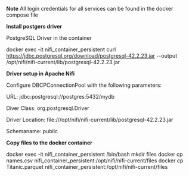 **Note**
All login credentials for all services can be found in the docker compose file

**Install postgers driver**

PostgreSQL Driver in the container

docker exec -it nifi_container_persistent curl https://jdbc.postgresql.org/download/postgresql-42.2.23.jar --output /opt/nifi/nifi-current/lib/postgresql-42.2.23.jar

**Driver setup in Apache Nifi**

Configure DBCPConnectionPool with the following parameters:

URL: jdbc:postgresql://postgres:5432/mydb

Diver Class: org.postgresql.Driver

Driver Location: file:///opt/nifi/nifi-current/lib/postgresql-42.2.23.jar

Schemaname: public

**Copy files to the docker container**

docker exec -it nifi_container_persistent /bin/bash
mkdir files
docker cp names.csv nifi_container_persistent:/opt/nifi/nifi-current/files
docker cp Titanic.parquet nifi_container_persistent:/opt/nifi/nifi-current/files
